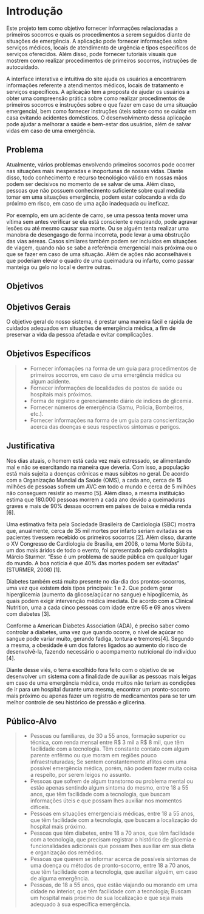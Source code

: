 # Introdução

Este projeto tem como objetivo fornecer informações relacionadas a primeiros socorros e quais os procedimentos a serem seguidos diante de situações de emergência. A aplicação pode fornecer informações sobre serviços médicos, locais de atendimento de urgência e tipos específicos de serviços oferecidos. Além disso, pode fornecer tutoriais visuais que mostrem como realizar procedimentos de primeiros socorros, instruções de autocuidado.

A interface interativa e intuitiva do site ajuda os usuários a encontrarem informações referente a atendimentos médicos, locais de tratamento e serviços específicos. A aplicação tem a proposta de ajudar os usuários a obter uma compreensão prática sobre como realizar procedimentos de primeiros socorros e instruções sobre o que fazer em caso de uma situação emergencial, bem como fornecer instruções úteis sobre como se cuidar em casa evitando acidentes domésticos. O desenvolvimento dessa aplicação pode ajudar a melhorar a saúde e bem-estar dos usuários, além de salvar vidas em caso de uma emergência.

## Problema

Atualmente, vários problemas envolvendo primeiros socorros pode ocorrer nas situações mais inesperadas e inoportunas de nossas vidas. Diante disso, todo conhecimento e recurso tecnológico válido em nossas mãos podem ser decisivos no momento de se salvar de uma. Além disso, pessoas que não possuem conhecimento suficiente sobre qual medida tomar em uma situações emergência, podem estar colocando a vida do próximo em risco, em caso de uma ação inadequada ou ineficaz.

Por exemplo, em um acidente de carro, se uma pessoa tenta mover uma vítima sem antes verificar se ela está consciente e respirando, pode agravar lesões ou até mesmo causar sua morte. Ou se alguém tenta realizar uma manobra de desengasgo de forma incorreta, pode levar a uma obstrução das vias aéreas. Casos similares também podem ser incluídos em situações de viagem, quando não se sabe a referência emergencial mais próxima ou o que se fazer em caso de uma situação. Além de ações não aconselháveis que poderiam elevar o quadro de uma queimadura ou infarto, como passar manteiga ou gelo no local e dentre outras.

## Objetivos

## Objetivos Gerais

O objetivo geral do nosso sistema, é prestar uma maneira fácil e rápida de cuidados adequados em situações de emergência médica, a fim de preservar a vida da pessoa afetada e evitar complicações. 

## Objetivos Específicos

> - Fornecer infomações na forma de um guia para procedimentos de primeiros socorros, em caso de uma emergência médica ou algum acidente.
> - Fornecer informações de localidades de postos de saúde ou hospitais mais próximos.
> - Forma de registro e gerenciamento diário de indices de glicemia.
> - Fornecer números de emergência (Samu, Polícia, Bombeiros, etc.).
> - Fornecer informações na forma de um guia para conscientização acerca das doenças e seus respectivos sintomas e perigos.

## Justificativa

Nos dias atuais, o homem está cada vez mais estressado, se alimentando mal e não se exercitando na maneira que deveria. Com isso, a população está mais sujeita a doenças crônicas e maus súbitos no geral. De acordo com a Organização Mundial da Saúde (OMS), a cada ano, cerca de 15 milhões de pessoas sofrem um AVC em todo o mundo e cerca de 5 milhões não conseguem resistir ao mesmo [5]. Além disso, a mesma instituição estima que 180.000 pessoas morrem a cada ano devido a queimaduras graves e mais de 90% dessas ocorrem em países de baixa e média renda [6].

Uma estimativa feita pela Sociedade Brasileira de Cardiologia (SBC) mostra que, anualmente, cerca de 35 mil mortes por infarto seriam evitadas se os pacientes tivessem recebido os primeiros socorros [2]. Além disso, durante o XV Congresso de Cardiologia de Brasília, em 2008, o tema Morte Súbita, um dos mais áridos de todo o evento, foi apresentado pelo cardiologista Márcio Sturmer. “Esse é um problema de saúde pública em qualquer lugar do mundo. A boa notícia é que 40% das mortes podem ser evitadas” (STURMER, 2008) [1].

Diabetes também está muito presente no dia-dia dos prontos-socorros, uma vez que existem dois tipos principais: 1 e 2. Que podem gerar hiperglicemia (aumento da glicose/açúcar no sangue) e hipoglicemia, às quais podem exigir intervenção médica imediata. De acordo com a Clinical Nutrition, uma a cada cinco pessoas com idade entre 65 e 69 anos vivem com diabetes [3].

Conforme a American Diabetes Association (ADA), é preciso saber como controlar a diabetes, uma vez que quando ocorre, o nível de açúcar no sangue pode variar muito, gerando fadiga, tontura e tremores[4]. Segundo a mesma, a obesidade é um dos fatores ligados ao aumento do risco de desenvolvê-la, fazendo necessário o acompamento nutricional do indivíduo [4].

Diante desse viés, o tema escolhido fora feito com o objetivo de se desenvolver um sistema com a finalidade de auxiliar as pessoas mais leigas em caso de uma emergência médica, onde muitos não teriam as condições de ir para um hospital durante uma mesma, encontrar um pronto-socorro mais próximo ou apenas fazer um registro de medicamentos para se ter um melhor controle de seu histórico de pressão e glicerina.



## Público-Alvo

> - Pessoas ou familiares, de 30 a 55 anos, formação superior ou técnica, com renda mensal entre R$ 3 mil a R$ 8 mil, que têm facilidade com a tecnologia. Têm constante contato com algum parente enfêrmo ou que moram em regiões pouco infraestruturadas; Se sentem constantemente aflitos com uma possível emergência médica, porém, não podem fazer muita coisa a respeito, por serem leigos no assunto.
> - Pessoas que sofrem de algum transtorno ou problema mental ou estão apenas sentindo algum sintoma do mesmo, entre 18 a 55 anos, que têm facilidade com a tecnologia, que buscam informações úteis e que possam lhes auxiliar nos momentos difíceis. 
> - Pessoas em situações emergenciais médicas, entre 18 a 55 anos, que têm facilidade com a tecnologia, que buscam a localização do hospital mais próximo. 
> - Pessoas que têm diabetes, entre 18 a 70 anos, que têm facilidade com a tecnologia, que precisam registrar o histórico de glicemia e funcionalidades adicionais que possam lhes auxiliar em sua dieta e organização dos remédios.
> - Pessoas que querem se informar acerca de possíveis sintomas de uma doença ou métodos de pronto-socorro, entre 18 a 70 anos, que têm facilidade com a tecnologia, que auxiliar alguém, em caso de alguma emergência.
> - Pessoas, de 18 a 55 anos, que estão viajando ou morando em uma cidade no interior,  que têm facilidade com a tecnologia; Buscam um hospital mais próximo de sua localização e que seja mais adequado à sua específica emergência.
 
